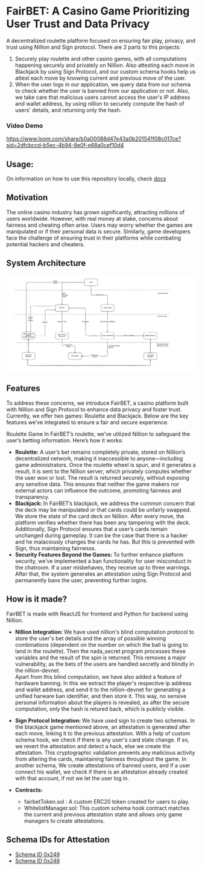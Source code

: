 # FairBET: A Casino Game Prioritizing User Trust and Data Privacy
A decentralized roulette platform focused on ensuring fair play, privacy, and trust using Nillion and Sign protocol. 
There are 2 parts to this projects:
1. Securely play roulette and other casino games, with all computations happening securely and privately on Nillion. Also attesting each move in Blackjack by using Sign Protocol, and our custom schema hooks help us attest each move by knowing current and previous move of the user.
2. When the user logs in our application, we query data from our schema to check whether the user is banned from our application or not. Also, we take care that malicious users cannot access the user's IP address and wallet address, by using nillion to securely compute the hash of users' details, and returning only the hash.

### Video Demo
https://www.loom.com/share/b0a00088d47e43a0b201541f08c017ce?sid=2dfcbccd-b5ec-4b94-8e0f-e68a0cef10d4

## Usage:
On information on how to use this repository locally, check [docs](./docs/usage.md)

## Motivation
The online casino industry has grown significantly, attracting millions of users worldwide. However, with real money at stake, concerns about fairness and cheating often arise. 
Users may worry whether the games are manipulated or if their personal data is secure. Similarly, game developers face the challenge of ensuring trust in their platforms while combating potential hackers and cheaters.

## System Architecture
![Image 0](./client/public/system.png)

## Features
To address these concerns, we introduce FairBET, a casino platform built with Nillion and Sign Protocol to enhance data privacy and foster trust. Currently, we offer two games: Roulette and Blackjack. Below are the key features we’ve integrated to ensure a fair and secure experience.

Roulette Game
In FairBET’s roulette, we’ve utilized Nillion to safeguard the user’s betting information. Here’s how it works:

- <b>Roulette:</b> A user’s bet remains completely private, stored on Nillion’s decentralized network, making it inaccessible to anyone—including game administrators.
Once the roulette wheel is spun, and it generates a result, it is sent to the Nillion server, which privately computes whether the user won or lost.
The result is returned securely, without exposing any sensitive data. This ensures that neither the game makers nor external actors can influence the outcome, promoting fairness and transparency.
- <b> Blackjack:</b> In FairBET’s blackjack, we address the common concern that the deck may be manipulated or that cards could be unfairly swapped. We store the state of the card deck on Nillion. After every move, the platform verifies whether there has been any tampering with the deck.
Additionally, Sign Protocol ensures that a user’s cards remain unchanged during gameplay. It can be the case that there is a hacker and he malaciously changes the cards he has. But this is prevented with Sign, thus maintaining fairnesss.
- <b> Security Features Beyond the Games: </b> To further enhance platform security, we’ve implemented a ban functionality for user misconduct in the chatroom. If a user misbehaves, they receive up to three warnings. After that, the system generates an attestation using Sign Protocol and permanently bans the user, preventing further logins.

## How is it made?
FairBET is made with ReactJS for frontend and Python for backend using Nillion.
- <b> Nillion Integration: </b> We have used nillion's blind computation protocol to store the user's bet details and the array of possible winning combinations (dependent on the number on which the ball is going to land in the roulette). Then the nada_secret program processes these variables and the result of the spin is returned. This removes a major vulnerability, as the bets of the users are handled secretly and blindly in the nillion-devnet. <br> Apart from this blind computation, we have also added a feature of hardware banning. In this we extract the player's respective ip address and wallet address, and send it to the nillion-devnet for generating a unified harware ban identifier, and then store it. This way, no sensive personal information about the players is revealed, as after the secure computation, only the hash is retured back, which is publicly visible.

- <b> Sign Protocol Integration: </b> We have used sign to create two schemas. In the blackjack game mentioned above, an attestation is generated after each move, linking it to the previous attestation. With a help of custom schema hook, we check if there is any user's card state change. If so, we revert the attestation and detect a hack, else we create the attestation. This cryptographic validation prevents any malicious activity from altering the cards, maintaining fairness throughout the game. In another schema, We create attestations of banned users, and if a user connect his wallet, we check if there is an attestation already created with that account, if not we let the user log in.
- <b> Contracts: </b>
  - fairbetToken.sol : A custom ERC20 token created for users to play.
  - WhitelistManager.sol: This custom schema hook contract matches the current and previous attestation state and allows only game managers to create attestations.
    
## Schema IDs for Attestation
- [Schema ID 0x249](https://testnet-scan.sign.global/schema/onchain_evm_84532_0x249)
- [Schema ID 0x248](https://testnet-scan.sign.global/schema/onchain_evm_84532_0x248)
